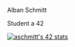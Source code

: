 Alban Schmitt

Student a 42

[![aschmitt's 42 stats](https://badge.mediaplus.ma/starryblue/aschmitt?1337Badge=off&UM6P=off)](https://github.com/oakoudad/badge42)
